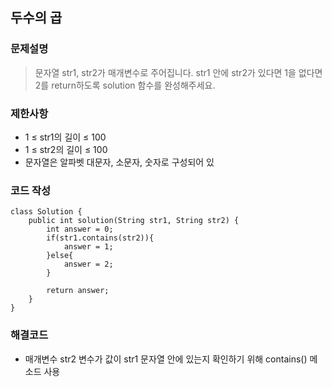 
## 두수의 곱

### 문제설명
> 문자열 str1, str2가 매개변수로 주어집니다. str1 안에 str2가 있다면 1을 없다면 2를 return하도록 solution 함수를 완성해주세요.

### 제한사항
+ 1 ≤ str1의 길이 ≤ 100
+ 1 ≤ str2의 길이 ≤ 100
+ 문자열은 알파벳 대문자, 소문자, 숫자로 구성되어 있


### 코드 작성
~~~
class Solution {
    public int solution(String str1, String str2) {
        int answer = 0;
        if(str1.contains(str2)){
            answer = 1;
        }else{
            answer = 2;
        }
        
        return answer;
    }
}
~~~

### 해결코드
+ 매개변수 str2 변수가 값이 str1 문자열 안에 있는지 확인하기 위해 contains() 메소드 사용


